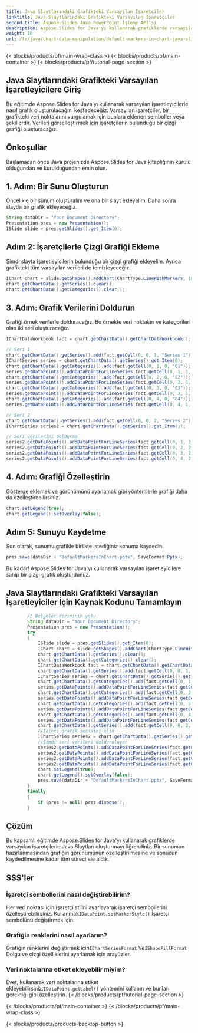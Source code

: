 ```yaml
---
title: Java Slaytlarındaki Grafikteki Varsayılan İşaretçiler
linktitle: Java Slaytlarındaki Grafikteki Varsayılan İşaretçiler
second_title: Aspose.Slides Java PowerPoint İşleme API'si
description: Aspose.Slides for Java'yı kullanarak grafiklerde varsayılan işaretleyicilerle Java Slaytları oluşturmayı öğrenin. Kaynak koduyla adım adım kılavuz.
weight: 16
url: /tr/java/chart-data-manipulation/default-markers-in-chart-java-slides/
---
```


{< blocks/products/pf/main-wrap-class >}
{< blocks/products/pf/main-container >}
{< blocks/products/pf/tutorial-page-section >}


## Java Slaytlarındaki Grafikteki Varsayılan İşaretleyicilere Giriş

Bu eğitimde Aspose.Slides for Java'yı kullanarak varsayılan işaretleyicilerle nasıl grafik oluşturulacağını keşfedeceğiz. Varsayılan işaretçiler, bir grafikteki veri noktalarını vurgulamak için bunlara eklenen semboller veya şekillerdir. Verileri görselleştirmek için işaretçilerin bulunduğu bir çizgi grafiği oluşturacağız.

## Önkoşullar

Başlamadan önce Java projenizde Aspose.Slides for Java kitaplığının kurulu olduğundan ve kurulduğundan emin olun.

## 1. Adım: Bir Sunu Oluşturun

Öncelikle bir sunum oluşturalım ve ona bir slayt ekleyelim. Daha sonra slayda bir grafik ekleyeceğiz.

```java
String dataDir = "Your Document Directory";
Presentation pres = new Presentation();
ISlide slide = pres.getSlides().get_Item(0);
```

## Adım 2: İşaretçilerle Çizgi Grafiği Ekleme

Şimdi slayta işaretleyicilerin bulunduğu bir çizgi grafiği ekleyelim. Ayrıca grafikteki tüm varsayılan verileri de temizleyeceğiz.

```java
IChart chart = slide.getShapes().addChart(ChartType.LineWithMarkers, 10, 10, 400, 400);
chart.getChartData().getSeries().clear();
chart.getChartData().getCategories().clear();
```

## 3. Adım: Grafik Verilerini Doldurun

Grafiği örnek verilerle dolduracağız. Bu örnekte veri noktaları ve kategorileri olan iki seri oluşturacağız.

```java
IChartDataWorkbook fact = chart.getChartData().getChartDataWorkbook();

// Seri 1
chart.getChartData().getSeries().add(fact.getCell(0, 0, 1, "Series 1"));
IChartSeries series = chart.getChartData().getSeries().get_Item(0);
chart.getChartData().getCategories().add(fact.getCell(0, 1, 0, "C1"));
series.getDataPoints().addDataPointForLineSeries(fact.getCell(0, 1, 1, 24));
chart.getChartData().getCategories().add(fact.getCell(0, 2, 0, "C2"));
series.getDataPoints().addDataPointForLineSeries(fact.getCell(0, 2, 1, 23));
chart.getChartData().getCategories().add(fact.getCell(0, 3, 0, "C3"));
series.getDataPoints().addDataPointForLineSeries(fact.getCell(0, 3, 1, -10));
chart.getChartData().getCategories().add(fact.getCell(0, 4, 0, "C4"));
series.getDataPoints().addDataPointForLineSeries(fact.getCell(0, 4, 1, null));

// Seri 2
chart.getChartData().getSeries().add(fact.getCell(0, 0, 2, "Series 2"));
IChartSeries series2 = chart.getChartData().getSeries().get_Item(1);

// Seri verilerini doldurma
series2.getDataPoints().addDataPointForLineSeries(fact.getCell(0, 1, 2, 30));
series2.getDataPoints().addDataPointForLineSeries(fact.getCell(0, 2, 2, 10));
series2.getDataPoints().addDataPointForLineSeries(fact.getCell(0, 3, 2, 60));
series2.getDataPoints().addDataPointForLineSeries(fact.getCell(0, 4, 2, 40));
```

## 4. Adım: Grafiği Özelleştirin

Gösterge eklemek ve görünümünü ayarlamak gibi yöntemlerle grafiği daha da özelleştirebilirsiniz.

```java
chart.setLegend(true);
chart.getLegend().setOverlay(false);
```

## Adım 5: Sunuyu Kaydetme

Son olarak, sunumu grafikle birlikte istediğiniz konuma kaydedin.

```java
pres.save(dataDir + "DefaultMarkersInChart.pptx", SaveFormat.Pptx);
```

Bu kadar! Aspose.Slides for Java'yı kullanarak varsayılan işaretleyicilere sahip bir çizgi grafik oluşturdunuz.

## Java Slaytlarındaki Grafikteki Varsayılan İşaretleyiciler İçin Kaynak Kodunu Tamamlayın

```java
        // Belgeler dizininin yolu.
        String dataDir = "Your Document Directory";
        Presentation pres = new Presentation();
        try
        {
            ISlide slide = pres.getSlides().get_Item(0);
            IChart chart = slide.getShapes().addChart(ChartType.LineWithMarkers, 10, 10, 400, 400);
            chart.getChartData().getSeries().clear();
            chart.getChartData().getCategories().clear();
            IChartDataWorkbook fact = chart.getChartData().getChartDataWorkbook();
            chart.getChartData().getSeries().add(fact.getCell(0, 0, 1, "Series 1"), chart.getType());
            IChartSeries series = chart.getChartData().getSeries().get_Item(0);
            chart.getChartData().getCategories().add(fact.getCell(0, 1, 0, "C1"));
            series.getDataPoints().addDataPointForLineSeries(fact.getCell(0, 1, 1, 24));
            chart.getChartData().getCategories().add(fact.getCell(0, 2, 0, "C2"));
            series.getDataPoints().addDataPointForLineSeries(fact.getCell(0, 2, 1, 23));
            chart.getChartData().getCategories().add(fact.getCell(0, 3, 0, "C3"));
            series.getDataPoints().addDataPointForLineSeries(fact.getCell(0, 3, 1, -10));
            chart.getChartData().getCategories().add(fact.getCell(0, 4, 0, "C4"));
            series.getDataPoints().addDataPointForLineSeries(fact.getCell(0, 4, 1, null));
            chart.getChartData().getSeries().add(fact.getCell(0, 0, 2, "Series 2"), chart.getType());
            //İkinci grafik serisini alın
            IChartSeries series2 = chart.getChartData().getSeries().get_Item(1);
            //Şimdi seri verileri dolduruluyor
            series2.getDataPoints().addDataPointForLineSeries(fact.getCell(0, 1, 2, 30));
            series2.getDataPoints().addDataPointForLineSeries(fact.getCell(0, 2, 2, 10));
            series2.getDataPoints().addDataPointForLineSeries(fact.getCell(0, 3, 2, 60));
            series2.getDataPoints().addDataPointForLineSeries(fact.getCell(0, 4, 2, 40));
            chart.setLegend(true);
            chart.getLegend().setOverlay(false);
            pres.save(dataDir + "DefaultMarkersInChart.pptx", SaveFormat.Pptx);
        }
        finally
        {
            if (pres != null) pres.dispose();
        }
```
## Çözüm

Bu kapsamlı eğitimde Aspose.Slides for Java'yı kullanarak grafiklerde varsayılan işaretçilerle Java Slaytları oluşturmayı öğrendiniz. Bir sunumun hazırlanmasından grafiğin görünümünün özelleştirilmesine ve sonucun kaydedilmesine kadar tüm süreci ele aldık.

## SSS'ler

### İşaretçi sembollerini nasıl değiştirebilirim?

Her veri noktası için işaretçi stilini ayarlayarak işaretçi sembollerini özelleştirebilirsiniz. Kullanmak`IDataPoint.setMarkerStyle()` İşaretçi sembolünü değiştirmek için.

### Grafiğin renklerini nasıl ayarlarım?

 Grafiğin renklerini değiştirmek için`IChartSeriesFormat` Ve`IShapeFillFormat` Dolgu ve çizgi özelliklerini ayarlamak için arayüzler.

### Veri noktalarına etiket ekleyebilir miyim?

 Evet, kullanarak veri noktalarına etiket ekleyebilirsiniz.`IDataPoint.getLabel()` yöntemini kullanın ve bunları gerektiği gibi özelleştirin.
{< /blocks/products/pf/tutorial-page-section >}

{< /blocks/products/pf/main-container >}
{< /blocks/products/pf/main-wrap-class >}

{< blocks/products/products-backtop-button >}
